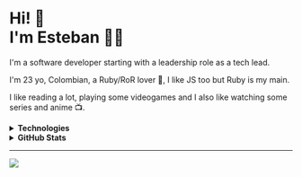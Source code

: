 Hi! 👀 <br/> I'm Esteban 👋😊
======

I'm a software developer starting with a leadership role as a tech lead.

I'm 23 yo, Colombian, a Ruby/RoR lover 🔻, I like JS too but Ruby is my main.

I like reading a lot, playing some videogames and I also like watching some series and anime 📺.

<details>
	<summary><b>Technologies</b></summary>
	<img src='https://img.shields.io/badge/ruby-%23CC342D.svg?&style=for-the-badge&logo=ruby&logoColor=white' alt='Ruby'/>
	<img src='https://img.shields.io/badge/rails-%23CC0000.svg?&style=for-the-badge&logo=ruby-on-rails&logoColor=white' alt='Rails'/>
	<img src='https://img.shields.io/badge/postgres-%23316192.svg?&style=for-the-badge&logo=postgresql&logoColor=white' alt='Postgres'/>
	<img src='https://img.shields.io/badge/MongoDB-%234ea94b.svg?&style=for-the-badge&logo=mongodb&logoColor=white' alt='MongoDB'/>
	<img src='https://img.shields.io/badge/redis-%23DD0031.svg?&style=for-the-badge&logo=redis&logoColor=white' alt='Redis'/>
	<img src='https://img.shields.io/badge/react-%2320232a.svg?&style=for-the-badge&logo=react&logoColor=%2361DAFB' alt='React'/>
	<img src='https://img.shields.io/badge/javascript%20-%23323330.svg?&style=for-the-badge&logo=javascript&logoColor=%23f7de1e' alt='JavaScript'/>
	<img src='https://img.shields.io/badge/-ApolloGraphQL-311C87?style=for-the-badge&logo=apollo-graphql' alt='Apollo-GraphQL'/>
	<img src='https://img.shields.io/badge/html5-%23e34f26.svg?&style=for-the-badge&logo=html5&logoColor=white' alt='HTML5'/>
	<img src='https://img.shields.io/badge/css3-%233573b5.svg?&style=for-the-badge&logo=css3&logoColor=white' alt='CSS3'/>
	<img src='https://img.shields.io/badge/git-%23fc6d26.svg?&style=for-the-badge&logo=git&logoColor=white' alt='Git'/>
	<img src='https://img.shields.io/badge/GoogleCloud-%234285F4.svg?&style=for-the-badge&logo=google-cloud&logoColor=white' alt='Google Cloud'/>
	<img src='https://img.shields.io/badge/CIRCLECI-%23161616.svg?&style=for-the-badge&logo=circleci&logoColor=white' alt='CircleCI'/>
</details>

<details> 
	<summary><b>GitHub Stats</b></summary>
	<br/>
	<img src='https://jf-gh-stats.vercel.app/api?username=estebansa19&show_icons=true&count_private=true&title_color=afc2ef&icon_color=afc2ef&theme=react' alt='GitHub Stats' align='top'/>
	<img src='https://jf-gh-stats.vercel.app/api/top-langs/?username=estebansa19&layout=compact&title_color=afc2ef&icon_color=afc2ef&theme=react' alt='GitHub Top Languages' align='top'/>
</details>

----

[<img src="https://img.shields.io/badge/linkedin-%230077B5.svg?&style=for-the-badge&logo=linkedin&logoColor=white"/>](https://www.linkedin.com/in/esteban-saldarriaga-alzate-77a076177/)
